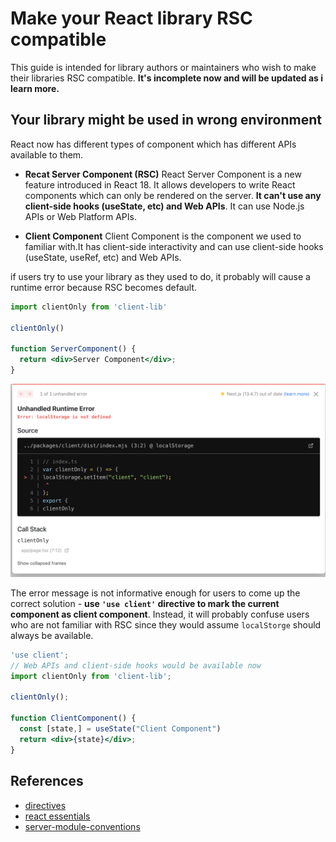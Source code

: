 # Make your React library RSC compatible
This guide is intended for library authors or maintainers who wish to make their libraries RSC compatible. **It's incomplete now and will be updated as i learn more.**

## Your library might be used in wrong environment

React now has different types of component which has different APIs available to them.

* **Recat Server Component (RSC)** 
React Server Component is a new feature introduced in React 18. It allows developers to write React components which can only be rendered on the server. **It can't use any client-side hooks (useState, etc) and Web APIs**. It can use Node.js APIs or Web Platform APIs.

* **Client Component**
Client Component is the component we used to familiar with.It has client-side interactivity and can use client-side hooks (useState, useRef, etc) and Web APIs.

if users try to use your library as they used to do, it probably will cause a runtime error because RSC becomes default.


```jsx
import clientOnly from 'client-lib'

clientOnly()

function ServerComponent() {
  return <div>Server Component</div>;
}
```

![client-in-RSC](./screenshot/client-in-RSC.png)

The error message is not informative enough for users to come up the correct solution - **use `'use client'` directive to mark the current component as client component**. Instead, it will probably confuse users who are not familiar with RSC since they would assume `localStorge` should always be available.

```jsx
'use client';
// Web APIs and client-side hooks would be available now
import clientOnly from 'client-lib';

clientOnly();

function ClientComponent() {
  const [state,] = useState("Client Component")
  return <div>{state}</div>;
}
``` 

## References
* [directives](https://react.dev/reference/react/directives)
* [react essentials](https://nextjs.org/docs/getting-started/react-essentials)
* [server-module-conventions](https://github.com/reactjs/rfcs/blob/main/text/0227-server-module-conventions.md)

